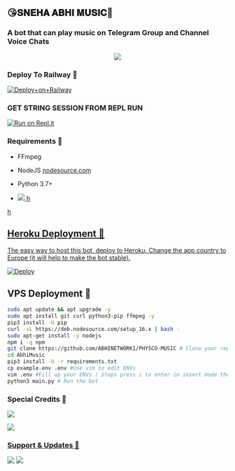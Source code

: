 <h2 align="centre">😘𝐒𝐍𝐄𝐇𝐀 𝐀𝐁𝐇𝐈 𝐌𝐔𝐒𝐈𝐂🎵</h2>

### A bot that can play music on Telegram Group and Channel Voice Chats

<p align="center">
  <img src="https://telegra.ph/file/4637473e97df9854a1b36.jpg">

  
  ### Deploy To Railway 🚄</h5>

[![Deploy+on+Railway](https://railway.app/button.svg)](https://railway.app/new/template?template=https://github.com/AdityaHalder/ABHINETWORK1/TEAM-SNEHABHI&envs=SESSION_NAME,BOT_TOKEN,BOT_USERNAME,BOT_NAME,SUPPORT_GROUP,PROJECT_NAME,ARQ_API_KEY,ASSISTANT_NAME,BG_IMAGE,UPDATES_CHANNEL,API_ID,PMPERMIT,API_HASH,SUDO_USERS,DURATION_LIMIT)

###  GET STRING SESSION FROM REPL RUN

 [![Run on Repl.it](https://camo.githubusercontent.com/05149b448485553c6f14f6430a45c12dcc79ed3c/68747470733a2f2f7265706c2e69742f62616467652f6769746875622f6a61727669733231303930342f4a6172766973)](https://replit.com/@ABHIMUSIC)



### Requirements 📝

- FFmpeg

- NodeJS [nodesource.com](https://nodesource.com/)

- Python 3.7+

- <a href="https://t.me/SNEHABHI_SERVER"><img src="https://img.shields.io/badge/Join-Group%20Support-blue.svg?style=for-the-badge&logo=Telegram">
h






h
## Heroku Deployment 💜
The easy way to host this bot, deploy to Heroku, Change the app country to Europe (it will help to make the bot stable).

[![Deploy](https://www.herokucdn.com/deploy/button.svg)](https://heroku.com/deploy?template=https://github.com/ABHINETWORK1/PHYSCO-MUSIC)

## VPS Deployment 📡

```sh
sudo apt update && apt upgrade -y
sudo apt install git curl python3-pip ffmpeg -y
pip3 install -U pip
curl -sL https://deb.nodesource.com/setup_16.x | bash -
sudo apt-get install -y nodejs
npm i -g npm
git clone https://github.com/ABHINETWORK1/PHYSCO-MUSIC # Clone your repo.
cd AbhiMusic
pip3 install -U -r requirements.txt
cp example.env .env #Use vim to edit ENVs
vim .env #Fill up your ENVs ( Steps press i to enter in insert mode then edit the file. Press Esc to exit the editing mode then type :wq! and press Enter key to save the file.)
python3 main.py # Run the bot
```

### Special Credits 💖


<a href="https://t.me/SNEHU_IS_MINE"><img src="https://img.shields.io/badge/CREATOR-OWNER%20KING-blue.svg?style=for-the-badge&logo=Telegram">

<a href="https://t.me/ABHI_IS_MINE"><img src="https://img.shields.io/badge/DEVELOPER-OWNER%20QUEEN-blue.svg?style=for-the-badge&logo=Telegram">

### Support & Updates 🎑
<a href="https://t.me/SNEHABHI_SERVER"><img src="https://img.shields.io/badge/Join-Group%20Support-blue.svg?style=for-the-badge&logo=Telegram"></a> <a href="https://t.me/SNEHABHI_UPDATES"><img src="https://img.shields.io/badge/Join-Updates%20Channel-blue.svg?style=for-the-badge&logo=Telegram"></a>
